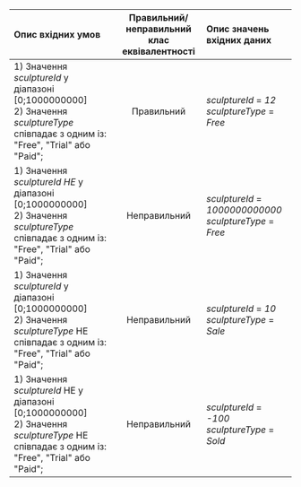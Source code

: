|Опис вхідних умов|Правильний/неправильний <br> клас еквівалентності|Опис значень вхідних даних|
|:-|:-:|:-|
|1) Значення *sculptureId* у діапазоні [0;1000000000]<br>2) Значення *sculptureType* співпадає з одним із: "Free", "Trial" або "Paid";| Правильний | *sculptureId* = *12* <br> *sculptureType* = *Free*|
|1) Значення *sculptureId* *НЕ* у діапазоні [0;1000000000]<br>2) Значення *sculptureType* співпадає з одним із: "Free", "Trial" або "Paid";| Неправильний | *sculptureId* = *1000000000000* <br> *sculptureType* = *Free*|
|1) Значення *sculptureId* у діапазоні [0;1000000000]<br>2) Значення *sculptureType* НЕ співпадає з одним із: "Free", "Trial" або "Paid";| Неправильний | *sculptureId* = *10* <br> *sculptureType* = *Sale*|
|1) Значення *sculptureId* НЕ у діапазоні [0;1000000000]<br>2) Значення *sculptureType* НЕ співпадає з одним із: "Free", "Trial" або "Paid";| Неправильний | *sculptureId* = *-100* <br> *sculptureType* = *Sold*|
